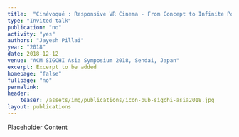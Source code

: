 ```yaml
---
title:  "Cinévoqué : Responsive VR Cinema - From Concept to Infinite Possibilities"
type: "Invited talk"
publication: "no"
activity: "yes"
authors: "Jayesh Pillai"
year: "2018"
date: 2018-12-12
venue: "ACM SIGCHI Asia Symposium 2018, Sendai, Japan"
excerpt: Excerpt to be added
homepage: "false"
fullpage: "no"
permalink:
header:
    teaser: /assets/img/publications/icon-pub-sigchi-asia2018.jpg
layout: publications    
---
```


Placeholder Content